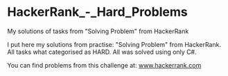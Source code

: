 # HackerRank_-_Hard_Problems

My solutions of tasks from "Solving Problem" from HackerRank

I put here my solutions from practise: "Solving Problem" from HackerRank. All tasks what categorised as HARD. All was solved using only C#.

You can find problems from this challenge at: www.hackerrank.com

